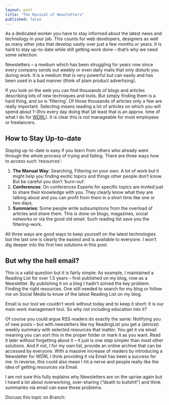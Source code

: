 ```yaml
---
layout: post
title: "The Revival of Newsletters"
published: false
---
```


As a dedicated worker you have to stay informed about the latest news and technology in your job. This counts for web developers, designers as well as many other jobs that develop vastly over just a few months or years. It is hard to stay up-to-date while still getting work done – that’s why we need some selection.

Newsletters – a medium which has been struggling for years now since every company sends out weekly or even daily mails that only disturb you during work. It is a medium that is very powerful but can easily and has been used in a bad manner (think of plain product advertising).

If you look on the web you can find thousands of blogs and articles describing lots of new techniques and tools. But simply finding them is a hard thing, and so is ‘filtering’. Of those thousands of articles only a few are really important. Selecting means reading a lot of articles on which you will spend about 1-3hrs every day doing that (at least that is an approx. time of what I do for [WDRL](http://wdrl.helloanselm.com/)).
It is clear this is not manageable for most employees or freelancers.

## How to Stay Up-to-date

Staying up-to-date is easy if you learn from others who already went through the whole process of trying and failing. There are three ways how to access such ‘resources’:

1. **The Manual Way**: Searching, Filtering on your own. A lot of work but it might help you finding exotic topics and things other people don’t know. But be careful you don’t ‘burn-out’.
2. **Conferences**: On conferences Experts for specific topics are invited just to share their knowledge with you. They clearly know what they are talking about and you can profit from them in a short time like one or two days.
3. **Summaries**: Some people write subsumptions from the overload of articles and share them. This is done on blogs, magazines, social networks or via the good old email. Such reading list save you the filtering-work.

All three ways are good ways to keep yourself on the latest technologies but the last one is clearly the easiest and is available to everyone. I won’t dig deeper into the first two solutions in this post.

## But why the hell email?

This is a valid question but it is fairly simple: As example, I maintained a Reading List for over 1.5 years – first published on my blog, now as a Newsletter. By publishing it on a blog I hadn’t solved the key problem: Finding the right resources. One still needed to search for my blog or follow me on Social Media to know of the latest Reading List on my blog.

Email is our tool we couldn’t work without today and to keep it short: It is our main work management tool. So why not including education into it?

Of course you could argue RSS readers do exactly the same: Notifying you of new posts – but with newsletters like my ReadingList you get a (almost) weekly summary with selected resources that matter. You get it via email meaning you can sort this in the proper folder or mark it as you want. Read it later without forgetting about it – it just is one step simpler than most other solutions.
And if not, I for my own list, provide an online archive that can be accessed by everyone. With a massive increase of readers by introducing a Newsletter for WDRL I think providing it via Email has been a success for me. In reverse, this could also mean I hit a nerve and people really like the idea of getting resources via Email.

I am not sure this fully explains why Newsletters are on the uprise again but I heard a lot about overworking, over-sharing (“death to bullshit”) and think summaries via email can ease those problems.

Discuss this topic on Branch:
